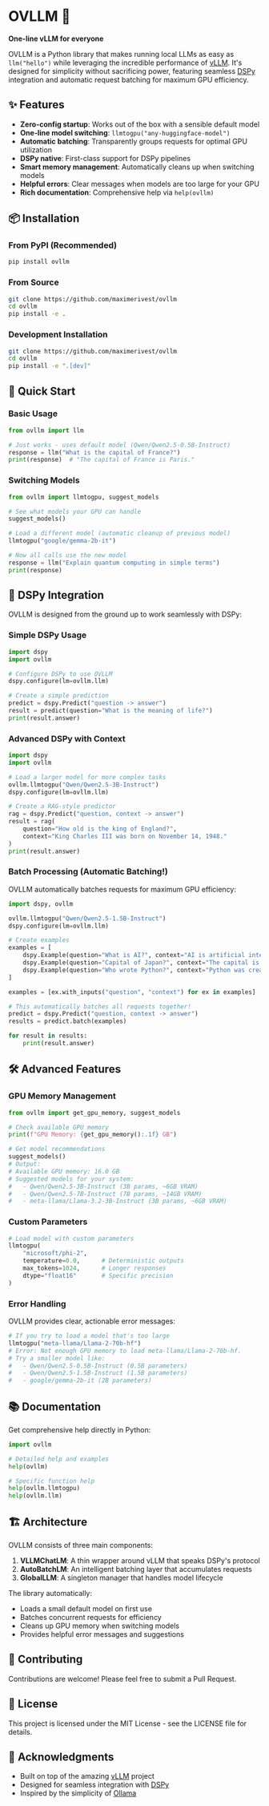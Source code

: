 # OVLLM 🚀

**One-line vLLM for everyone**

OVLLM is a Python library that makes running local LLMs as easy as `llm("hello")` while leveraging the incredible performance of [vLLM](https://github.com/vllm-project/vllm). It's designed for simplicity without sacrificing power, featuring seamless [DSPy](https://github.com/stanfordnlp/dspy) integration and automatic request batching for maximum GPU efficiency.

## ✨ Features

- **Zero-config startup**: Works out of the box with a sensible default model
- **One-line model switching**: `llmtogpu("any-huggingface-model")` 
- **Automatic batching**: Transparently groups requests for optimal GPU utilization
- **DSPy native**: First-class support for DSPy pipelines
- **Smart memory management**: Automatically cleans up when switching models
- **Helpful errors**: Clear messages when models are too large for your GPU
- **Rich documentation**: Comprehensive help via `help(ovllm)`


## 📦 Installation

### From PyPI (Recommended)

```bash
pip install ovllm
```

### From Source

```bash
git clone https://github.com/maximerivest/ovllm
cd ovllm
pip install -e .
```

### Development Installation

```bash
git clone https://github.com/maximerivest/ovllm
cd ovllm
pip install -e ".[dev]"
```

## 🎯 Quick Start

### Basic Usage

```python
from ovllm import llm

# Just works - uses default model (Qwen/Qwen2.5-0.5B-Instruct)
response = llm("What is the capital of France?")
print(response)  # "The capital of France is Paris."
```

### Switching Models

```python
from ovllm import llmtogpu, suggest_models

# See what models your GPU can handle
suggest_models()

# Load a different model (automatic cleanup of previous model)
llmtogpu("google/gemma-2b-it")

# Now all calls use the new model
response = llm("Explain quantum computing in simple terms")
print(response)
```

## 🤖 DSPy Integration

OVLLM is designed from the ground up to work seamlessly with DSPy:

### Simple DSPy Usage

```python
import dspy
import ovllm

# Configure DSPy to use OVLLM
dspy.configure(lm=ovllm.llm)

# Create a simple prediction
predict = dspy.Predict("question -> answer")
result = predict(question="What is the meaning of life?")
print(result.answer)
```

### Advanced DSPy with Context

```python
import dspy
import ovllm

# Load a larger model for more complex tasks
ovllm.llmtogpu("Qwen/Qwen2.5-3B-Instruct")
dspy.configure(lm=ovllm.llm)

# Create a RAG-style predictor
rag = dspy.Predict("question, context -> answer")
result = rag(
    question="How old is the king of England?",
    context="King Charles III was born on November 14, 1948."
)
print(result.answer)
```

### Batch Processing (Automatic Batching!)

OVLLM automatically batches requests for maximum GPU efficiency:

```python
import dspy, ovllm

ovllm.llmtogpu("Qwen/Qwen2.5-1.5B-Instruct")
dspy.configure(lm=ovllm.llm)

# Create examples
examples = [
    dspy.Example(question="What is AI?", context="AI is artificial intelligence."),
    dspy.Example(question="Capital of Japan?", context="The capital is Tokyo."),
    dspy.Example(question="Who wrote Python?", context="Python was created by Guido van Rossum."),
]

examples = [ex.with_inputs("question", "context") for ex in examples]

# This automatically batches all requests together!
predict = dspy.Predict("question, context -> answer")
results = predict.batch(examples)

for result in results:
    print(result.answer)
```

## 🛠️ Advanced Features

### GPU Memory Management

```python
from ovllm import get_gpu_memory, suggest_models

# Check available GPU memory
print(f"GPU Memory: {get_gpu_memory():.1f} GB")

# Get model recommendations
suggest_models()
# Output:
# Available GPU memory: 16.0 GB
# Suggested models for your system:
#   - Qwen/Qwen2.5-3B-Instruct (3B params, ~6GB VRAM)
#   - Qwen/Qwen2.5-7B-Instruct (7B params, ~14GB VRAM)
#   - meta-llama/Llama-3.2-3B-Instruct (3B params, ~6GB VRAM)
```

### Custom Parameters

```python
# Load model with custom parameters
llmtogpu(
    "microsoft/phi-2",
    temperature=0.0,      # Deterministic outputs
    max_tokens=1024,      # Longer responses
    dtype="float16"       # Specific precision
)
```

### Error Handling

OVLLM provides clear, actionable error messages:

```python
# If you try to load a model that's too large
llmtogpu("meta-llama/Llama-2-70b-hf")
# Error: Not enough GPU memory to load meta-llama/Llama-2-70b-hf.
# Try a smaller model like:
#   - Qwen/Qwen2.5-0.5B-Instruct (0.5B parameters)
#   - Qwen/Qwen2.5-1.5B-Instruct (1.5B parameters)
#   - google/gemma-2b-it (2B parameters)
```

## 📚 Documentation

Get comprehensive help directly in Python:

```python
import ovllm

# Detailed help and examples
help(ovllm)

# Specific function help
help(ovllm.llmtogpu)
help(ovllm.llm)
```

## 🏗️ Architecture

OVLLM consists of three main components:

1. **VLLMChatLM**: A thin wrapper around vLLM that speaks DSPy's protocol
2. **AutoBatchLM**: An intelligent batching layer that accumulates requests
3. **GlobalLLM**: A singleton manager that handles model lifecycle

The library automatically:
- Loads a small default model on first use
- Batches concurrent requests for efficiency
- Cleans up GPU memory when switching models
- Provides helpful error messages and suggestions

## 🤝 Contributing

Contributions are welcome! Please feel free to submit a Pull Request.

## 📄 License

This project is licensed under the MIT License - see the LICENSE file for details.

## 🙏 Acknowledgments

- Built on top of the amazing [vLLM](https://github.com/vllm-project/vllm) project
- Designed for seamless integration with [DSPy](https://github.com/stanfordnlp/dspy)
- Inspired by the simplicity of [Ollama](https://ollama.ai/)